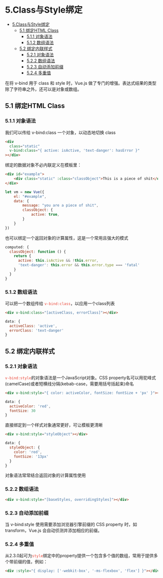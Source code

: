 # 5.Class与Style绑定

- [5.Class与Style绑定](#5class与style绑定)
  - [5.1 绑定HTML Class](#51-绑定html-class)
    - [5.1.1 对象语法](#511-对象语法)
    - [5.1.2 数组语法](#512-数组语法)
  - [5.2 绑定内联样式](#52-绑定内联样式)
    - [5.2.1 对象语法](#521-对象语法)
    - [5.2.2 数组语法](#522-数组语法)
    - [5.2.3 自动添加前缀](#523-自动添加前缀)
    - [5.2.4 多重值](#524-多重值)

在将 v-bind 用于 class 和 style 时，Vue.js 做了专门的增强。表达式结果的类型除了字符串之外，还可以是对象或数组。

## 5.1 绑定HTML Class

### 5.1.1 对象语法

我们可以传给 v-bind:class 一个对象，以动态地切换 class

```html
<div
  class="static"
  v-bind:class="{ active: isActive, 'text-danger': hasError }"
></div>
```

绑定的数据对象不必内联定义在模板里：

```html
<div id="example">
    <div class="static" :class="classObject">This is a piece of shit</div>
</div>
```

```js
let vm = new Vue({
    el: "#example",
    data: {
        message: "you are a piece of shit",
        classObject: {
            active: true,
        }
    }
})
```

也可以绑定一个返回对象的计算属性，这是一个常用且强大的模式

```js
computed: {
  classObject: function () {
    return {
      active: this.isActive && !this.error,
      'text-danger': this.error && this.error.type === 'fatal'
    }
  }
}
```

### 5.1.2 数组语法

可以把一个数组传给 <code style="color:#ea4335">v-bind:class</code>，以应用一个class列表

```html
<div v-bind:class="[activeClass, errorClass]"></div>
```

```js
data: {
  activeClass: 'active',
  errorClass: 'text-danger'
}
```

## 5.2 绑定内联样式

### 5.2.1 对象语法

<code style="color:#ea4335">v-bind:style</code>的对象语法是一个JavaScript对象。CSS property名可以用驼峰式(camelCase)或者短横线分隔(kebab-case，需要用括号括起来)命名

```html
<div v-bind:style="{ color: activeColor, fontSize: fontSize + 'px' }"></div>
```

```js
data: {
  activeColor: 'red',
  fontSize: 30
}
```

直接绑定到一个样式对象通常更好，可让模板更清晰

```html
<div v-bind:style="styleObject"></div>
```

```js
data: {
  styleObject: {
    color: 'red',
    fontSize: '13px'
  }
}
```

对象语法常常结合返回对象的计算属性使用

### 5.2.2 数组语法

```html
<div v-bind:style="[baseStyles, overridingStyles]"></div>
```

### 5.2.3 自动添加前缀

当 v-bind:style 使用需要添加浏览器引擎前缀的 CSS property 时，如 transform，Vue.js 会自动侦测并添加相应的前缀。

### 5.2.4 多重值

从2.3.0起可为<code style="color:#ea4335">style</code>绑定中的property提供一个包含多个值的数组，常用于提供多个带前缀的值，例如：

```html
<div :style="{ display: ['-webkit-box', '-ms-flexbox', 'flex'] }"></div>
```
